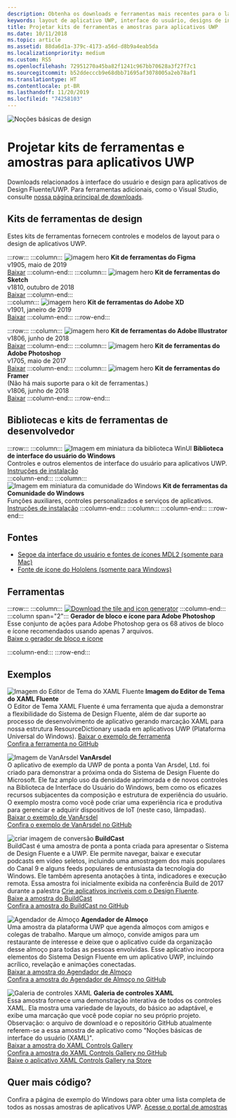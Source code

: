 ```yaml
---
description: Obtenha os downloads e ferramentas mais recentes para o layout da interface do usuário e designs de controle de aplicativos UWP.
keywords: layout de aplicativo UWP, interface do usuário, designs de interface do usuário, downloads, ferramentas de UWP
title: Projetar kits de ferramentas e amostras para aplicativos UWP
ms.date: 10/11/2018
ms.topic: article
ms.assetid: 88da6d1a-379c-4173-a56d-d8b9a4eab5da
ms.localizationpriority: medium
ms.custom: RS5
ms.openlocfilehash: 72951270a45ba82f1241c967bb70628a3f27f7c1
ms.sourcegitcommit: b52ddecccb9e68dbb71695af3078005a2eb78af1
ms.translationtype: HT
ms.contentlocale: pt-BR
ms.lasthandoff: 11/20/2019
ms.locfileid: "74258103"
---
```

![Noções básicas de design](../images/downloads-2x.png)

# <a name="design-toolkits-and-samples-for-uwp-apps"></a>Projetar kits de ferramentas e amostras para aplicativos UWP
 
Downloads relacionados à interface do usuário e design para aplicativos de Design Fluente/UWP. Para ferramentas adicionais, como o Visual Studio, consulte <a href="https://developer.microsoft.com/windows/downloads">nossa página principal de downloads</a>. 


## <a name="design-toolkits"></a>Kits de ferramentas de design

Estes kits de ferramentas fornecem controles e modelos de layout para o design de aplicativos UWP.

:::row:::
    :::column:::
![imagem hero](images/figma.png)
<b>Kit de ferramentas do Figma</b><br>
v1905, maio de 2019<br>
<a href="https://aka.ms/figmatoolkit">Baixar</a>
    :::column-end:::
    :::column:::
![imagem hero](images/sketch.png)
<b>Kit de ferramentas do Sketch</b><br>
v1810, outubro de 2018<br>
<a href="https://aka.ms/sketchtoolkit">Baixar</a>
    :::column-end:::    
    :::column:::
![imagem hero](images/adobe-xd.png)
<b>Kit de ferramentas do Adobe XD</b><br>
v1901, janeiro de 2019<br>
<a href="https://aka.ms/adobexdtoolkit">Baixar</a>
    :::column-end:::
:::row-end:::

:::row:::
    :::column:::
![imagem hero](images/adobe-illustrator.png)
<b>Kit de ferramentas do Adobe Illustrator</b><br>
v1806, junho de 2018<br>
<a href="https://aka.ms/adobeillustratortoolkit">Baixar</a>
    :::column-end:::
    :::column:::
![imagem hero](images/adobe-photoshop.png)
<b>Kit de ferramentas do Adobe Photoshop</b><br>
v1705, maio de 2017<br>
<a href="https://aka.ms/adobephotoshoptoolkit">Baixar</a>
    :::column-end:::
    :::column:::
![imagem hero](images/framer.png)
<b>Kit de ferramentas do Framer</b><br>
(Não há mais suporte para o kit de ferramentas.)<br/>
v1806, junho de 2018<br>
<a href="https://github.com/Microsoft/windows-framer-toolkit">Baixar</a>
    :::column-end:::
:::row-end:::

## <a name="developer-toolkits-and-libraries"></a>Bibliotecas e kits de ferramentas de desenvolvedor

:::row:::
    :::column:::
![Imagem em miniatura da biblioteca WinUI](images/WinUI-library.png)
<b>Biblioteca de interface do usuário do Windows</b><br>
Controles e outros elementos de interface do usuário para aplicativos UWP.<br/>
<a href="/uwp/toolkits/winui/getting-started">Instruções de instalação</a><br/>
    :::column-end:::
    :::column:::
![Imagem em miniatura da comunidade do Windows](images/Windows-community-toolkit.png)
<b>Kit de ferramentas da Comunidade do Windows</b><br>
Funções auxiliares, controles personalizados e serviços de aplicativos.<br />
<a href="/windows/uwpcommunitytoolkit/getting-started">Instruções de instalação</a>
    :::column-end:::
    :::column:::
    :::column-end:::
:::row-end:::

## <a name="fonts"></a>Fontes

* <a href="https://aka.ms/SegoeFonts">Segoe da interface do usuário e fontes de ícones MDL2 (somente para Mac)</a>
* <a href="https://aka.ms/hololensiconfont">Fonte de ícone do Hololens (somente para Windows)</a>

## <a name="tools"></a>Ferramentas

:::row:::
    :::column:::
<a href="https://go.microsoft.com/fwlink/p/?LinkId=760394"><img src="images/tile-icon-generator.png" alt="Download the tile and icon generator"/></a>
    :::column-end:::
    :::column span="2":::
      **Gerador de bloco e ícone para Adobe Photoshop** Esse conjunto de ações para Adobe Photoshop gera os 68 ativos de bloco e ícone recomendados usando apenas 7 arquivos. <br/><a href="https://go.microsoft.com/fwlink/p/?LinkId=760394">Baixe o gerador de bloco e ícone</a></p>
    :::column-end:::
:::row-end:::

    
## <a name="samples"></a>Exemplos

![Imagem do Editor de Tema do XAML Fluente](images/XamlThemeEditor_screenshot.png)
**Imagem do Editor de Tema do XAML Fluente**<br>
O Editor de Tema XAML Fluente é uma ferramenta que ajuda a demonstrar a flexibilidade do Sistema de Design Fluente, além de dar suporte ao processo de desenvolvimento de aplicativo gerando marcação XAML para nossa estrutura ResourceDictionary usada em aplicativos UWP (Plataforma Universal do Windows).
<a href="https://github.com/Microsoft/fluent-xaml-theme-editor/archive/master.zip">Baixar o exemplo de ferramenta</a> <br><a href="https://github.com/Microsoft/fluent-xaml-theme-editor">Confira a ferramenta no GitHub</a>

![Imagem de VanArsdel](images/VanArsdel_Screenshot.png)
**VanArsdel**<br>
O aplicativo de exemplo da UWP de ponta a ponta Van Arsdel, Ltd. foi criado para demonstrar a próxima onda do Sistema de Design Fluente do Microsoft. Ele faz amplo uso da densidade aprimorada e de novos controles na <a herf="https://docs.microsoft.com/uwp/toolkits/winui/">Biblioteca de Interface do Usuário do Windows</a>, bem como os eficazes recursos subjacentes da composição e estrutura de experiência do usuário. O exemplo mostra como você pode criar uma experiência rica e produtiva para gerenciar e adquirir dispositivos de IoT (neste caso, lâmpadas).<br>
<a href="https://github.com/Microsoft/VanArsdel/archive/master.zip">Baixar o exemplo de VanArsdel</a> <br><a href="https://github.com/microsoft/vanarsdel">Confira o exemplo de VanArsdel no GitHub</a>

![criar imagem de conversão](images/buildcast.png)
**BuildCast**<br>
BuildCast é uma amostra de ponta a ponta criada para apresentar o Sistema de Design Fluente e a UWP. Ele permite navegar, baixar e executar podcasts em vídeo seletos, incluindo uma amostragem dos mais populares do Canal 9 e alguns feeds populares de entusiasta da tecnologia do Windows. Ele também apresenta anotações à tinta, indicadores e execução remota. Essa amostra foi inicialmente exibida na conferência Build de 2017 durante a palestra <a href="https://channel9.msdn.com/Events/Build/2017/B8034">Crie aplicativos incríveis com o Design Fluente</a>. <br>
<a href="https://github.com/Microsoft/BuildCast/archive/master.zip">Baixe a amostra do BuildCast</a> <br><a href="https://github.com/Microsoft/BuildCast">Confira a amostra do BuildCast no GitHub</a>

![Agendador de Almoço](images/lunchscheduler.png)
**Agendador de Almoço**<br>
Uma amostra da plataforma UWP que agenda almoços com amigos e colegas de trabalho. Marque um almoço, convide amigos para um restaurante de interesse e deixe que o aplicativo cuide da organização desse almoço para todas as pessoas envolvidas. Esse aplicativo incorpora elementos do Sistema Design Fluente em um aplicativo UWP, incluindo acrílico, revelação e animações conectadas. <br/><a href="https://github.com/Microsoft/Windows-appsample-lunch-scheduler/archive/master.zip">Baixar a amostra do Agendador de Almoço</a><br/><a href="https://github.com/Microsoft/Windows-appsample-lunch-scheduler">Confira a amostra do Agendador de Almoço no GitHub</a></p>  

![Galeria de controles XAML](images/xaml-controls-gallery.png)
**Galeria de controles XAML**<br>
Essa amostra fornece uma demonstração interativa de todos os controles XAML. Ela mostra uma variedade de layouts, do básico ao adaptável, e exibe uma marcação que você pode copiar no seu próprio projeto. Observação: o arquivo de download e o repositório GitHub atualmente referem-se a essa amostra de aplicativo como "Noções básicas de interface do usuário (XAML)". <br/><a href="https://github.com/Microsoft/Windows-universal-samples/archive/master.zip">Baixar a amostra do XAML Controls Gallery</a><br/><a href="https://github.com/Microsoft/Xaml-Controls-Gallery">Confira a amostra do XAML Controls Gallery no GitHub</a> <br/><a href="https://www.microsoft.com/store/apps/9msvh128x2zt">Baixe o aplicativo XAML Controls Gallery na Store</a></p>

## <a name="want-more-code"></a>Quer mais código?

Confira a página de exemplo do Windows para obter uma lista completa de todos as nossas amostras de aplicativos UWP. <a href="https://developer.microsoft.com/windows/samples">Acesse o portal de amostras</a>
